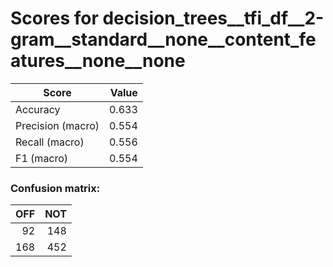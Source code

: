 # Scores for decision_trees__tfi_df__2-gram__standard__none__content_features__none__none
|      Score      |Value|
|-----------------|----:|
|Accuracy         |0.633|
|Precision (macro)|0.554|
|Recall (macro)   |0.556|
|F1 (macro)       |0.554|

### Confusion matrix:
|OFF|NOT|
|--:|--:|
| 92|148|
|168|452|
